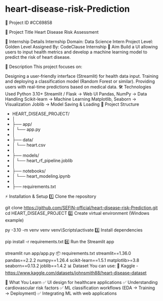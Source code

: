 # heart-disease-risk-Prediction
📌 Project ID
#CC69858

📌 Project Title
Heart Disease Risk Assessment

📌 Internship Details
Internship Domain: Data Science Intern
Project Level: Golden Level
Assigned By: CodeClause Internship
🎯 Aim
Build a UI allowing users to input health metrics and develop a machine learning model to predict the risk of heart disease.

📝 Description
This project focuses on:

Designing a user-friendly interface (Streamlit) for health data input.
Training and deploying a classification model (Random Forest or similar).
Providing users with real-time predictions based on medical data.
🛠️ Technologies Used
Python 3.10+
Streamlit / Flask → Web UI
Pandas, NumPy → Data Handling
Scikit-learn → Machine Learning
Matplotlib, Seaborn → Visualization
Joblib → Model Saving & Loading
📂 Project Structure
- HEART_DISEASE_PROJECT/
- │
- ├── app/
- │   └── app.py
- │
- ├── data/
- │   └── heart.csv
- │
- ├── models/
- │   └── heart_rf_pipeline.joblib
- │
- ├── notebooks/
- │   └── heart_modeling.ipynb
- │
- ├── requirements.txt





⚡ Installation & Setup
1️⃣ Clone the repository

git clone https://github.com/SEFIN-official/heart-disease-risk-Prediction.git
cd HEART_DISEASE_PROJECT
2️⃣ Create virtual environment (Windows example)


py -3.10 -m venv venv
venv\Scripts\activate
3️⃣ Install dependencies

pip install -r requirements.txt
4️⃣ Run the Streamlit app


streamlit run app/app.py
📦 requirements.txt
streamlit==1.36.0
pandas==2.2.2
numpy==1.26.4
scikit-learn==1.5.1
matplotlib>=3.8
seaborn==0.13.2
joblib==1.4.2
📊 Dataset
You can use:
🔗 Kaggle -https://www.kaggle.com/datasets/johnsmith88/heart-disease-dataset

📖 What You Learn
✅ UI design for healthcare applications
✅ Understanding cardiovascular risk factors
✅ ML classification workflows (EDA → Training → Deployment)
✅ Integrating ML with web applications

